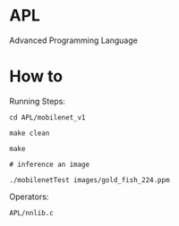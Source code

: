 # APL
Advanced Programming Language

# How to 

Running Steps:

	cd APL/mobilenet_v1
	
	make clean
	
	make
	
	# inference an image
	
	./mobilenetTest images/gold_fish_224.ppm
	

Operators:

	APL/nnlib.c
